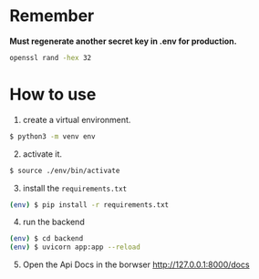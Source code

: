 # Remember 
**Must regenerate another secret key in .env for production.**

```sh
openssl rand -hex 32
```

# How to use

1. create a virtual environment.
```sh
$ python3 -m venv env
```

2. activate it.
```sh
$ source ./env/bin/activate  
```

3. install the `requirements.txt`
```sh
(env) $ pip install -r requirements.txt
```

4. run the backend
```sh
(env) $ cd backend
(env) $ uvicorn app:app --reload
``` 

5. Open the Api Docs in the borwser http://127.0.0.1:8000/docs
